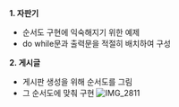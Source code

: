 **1. 자판기**
- 순서도 구현에 익숙해지기 위한 예제
- do while문과 출력문을 적절히 배치하여 구성

**2. 게시글**
- 게시판 생성을 위해 순서도를 그림
- 그 순서도에 맞춰 구현
![IMG_2811](https://github.com/Kimhyunjin4455/JavaPractice/assets/80228088/eb612874-1f23-4da2-a101-c37d3294c881)

